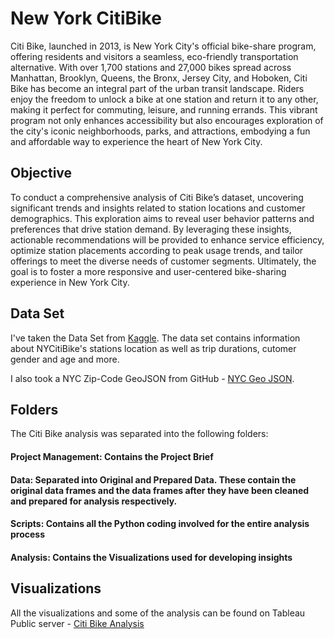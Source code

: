 # New York CitiBike

Citi Bike, launched in 2013, is New York City's official bike-share program, offering residents and visitors a seamless, eco-friendly transportation alternative. With over 1,700 stations and 27,000 bikes spread across Manhattan, Brooklyn, Queens, the Bronx, Jersey City, and Hoboken, Citi Bike has become an integral part of the urban transit landscape. Riders enjoy the freedom to unlock a bike at one station and return it to any other, making it perfect for commuting, leisure, and running errands. This vibrant program not only enhances accessibility but also encourages exploration of the city's iconic neighborhoods, parks, and attractions, embodying a fun and affordable way to experience the heart of New York City.

## Objective

To conduct a comprehensive analysis of Citi Bike’s dataset, uncovering significant trends and insights related to station locations and customer demographics. This exploration aims to reveal user behavior patterns and preferences that drive station demand. By leveraging these insights, actionable recommendations will be provided to enhance service efficiency, optimize station placements according to peak usage trends, and tailor offerings to meet the diverse needs of customer segments. Ultimately, the goal is to foster a more responsive and user-centered bike-sharing experience in New York City.

## Data Set

I've taken the Data Set from [Kaggle](https://www.kaggle.com/datasets/ryanmcummings/citi-bike-data). The data set contains information about NYCitiBike's stations location as well as trip durations, cutomer gender and age and more.

I also took a NYC Zip-Code GeoJSON from GitHub - [NYC Geo JSON](https://github.com/fedhere/PUI2015_EC/blob/master/mam1612_EC/nyc-zip-code-tabulation-areas-polygons.geojson).

## Folders

The Citi Bike analysis was separated into the following folders:

#### **Project Management**: Contains the Project Brief
#### **Data:** Separated into Original and Prepared Data. These contain the original data frames and the data frames after they have been cleaned and prepared for analysis respectively. 
#### **Scripts:** Contains all the Python coding involved for the entire analysis process
#### **Analysis:** Contains the Visualizations used for developing insights

## Visualizations

All the visualizations and some of the analysis can be found on Tableau Public server - [Citi Bike Analysis](https://public.tableau.com/views/CitibikeAnalysis_17297964568910/Story1?:language=en-US&:sid=&:redirect=auth&:display_count=n&:origin=viz_share_link)
